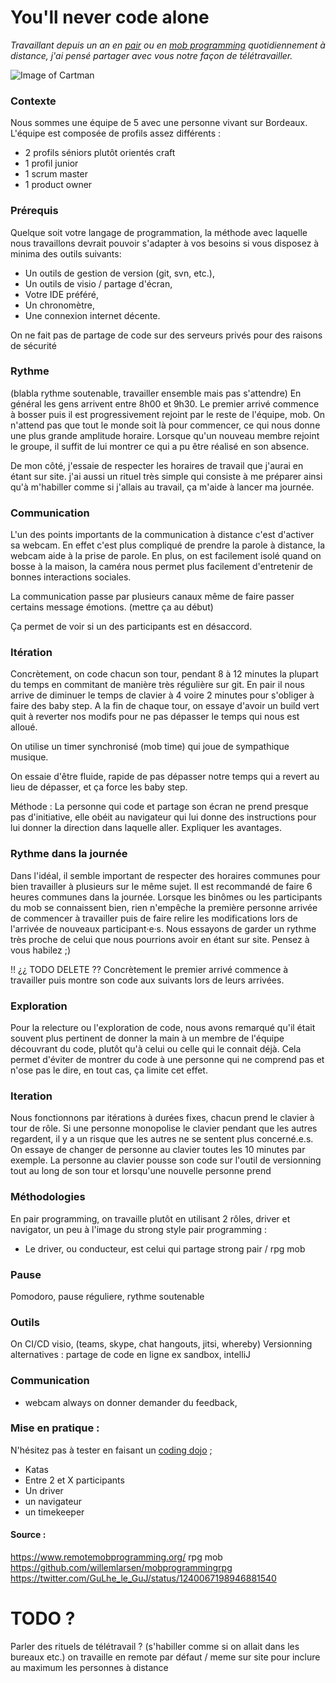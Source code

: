# You'll never code alone
_Travaillant depuis un an en [pair](https://en.wikipedia.org/wiki/Pair_programming "Pair programming") ou en [mob programming](https://en.wikipedia.org/wiki/Mob_programming "Mob programming") quotidiennement à distance, 
j'ai pensé partager avec vous notre façon de télétravailler._

![Image of Cartman](https://i.ytimg.com/vi/2aDgH-_G4h0/maxresdefault.jpg)

### Contexte
Nous sommes une équipe de 5 avec une personne vivant sur Bordeaux. 
L'équipe est composée de profils assez différents :
- 2 profils séniors plutôt orientés craft
- 1 profil junior
- 1 scrum master
- 1 product owner

### Prérequis
Quelque soit votre langage de programmation, la méthode avec laquelle nous travaillons devrait pouvoir s'adapter à vos besoins si vous disposez à minima des outils suivants:

- Un outils de gestion de version (git, svn, etc.),
- Un outils de visio / partage d'écran,
- Votre IDE préféré,
- Un chronomètre,
- Une connexion internet décente.

On ne fait pas de partage de code sur des serveurs privés pour des raisons de sécurité  

### Rythme 
(blabla rythme soutenable, travailler ensemble mais pas s'attendre) 
En général les gens arrivent entre 8h00 et 9h30. 
Le premier arrivé commence à bosser puis il est progressivement rejoint par le reste de l'équipe, mob. 
On n'attend pas que tout le monde soit là pour commencer, 
ce qui nous donne une plus grande amplitude horaire. 
Lorsque qu'un nouveau membre rejoint le groupe, il suffit de lui montrer ce qui a pu être réalisé en son absence. 

De mon côté, j'essaie de respecter les horaires de travail que j'aurai en étant sur site.
j'ai aussi un rituel très simple qui consiste à me préparer ainsi qu'à m'habiller 
comme si j'allais au travail, ça m'aide à lancer ma journée. 

### Communication
L'un des points importants de la communication à distance c'est d'activer sa webcam.
En effet c'est plus compliqué de prendre la parole à distance, la webcam aide à la prise de parole. 
En plus, on est facilement isolé quand on bosse à la maison, 
la caméra nous permet plus facilement d'entretenir de bonnes interactions sociales. 

La communication passe par plusieurs canaux 
même de faire passer certains message émotions. (mettre ça au début) 

Ça permet de voir si un des participants est en désaccord. 

### Itération
Concrètement, on code chacun son tour, pendant 8 à 12 minutes la plupart du temps en commitant de manière très régulière sur git. En pair il nous arrive de diminuer le temps de clavier à 4 voire 2 minutes pour s'obliger à faire des baby step. A la fin de chaque tour, on essaye d'avoir un build vert quit à reverter nos modifs pour ne pas dépasser le temps qui nous est alloué. 

On utilise un timer synchronisé (mob time) qui joue de sympathique musique. 

On essaie d'être fluide, rapide de pas dépasser notre temps qui a revert au lieu de dépasser, et ça force les baby step. 

Méthode :
La personne qui code et partage son écran ne prend presque pas d'initiative, elle obéit au navigateur qui lui donne des instructions pour lui donner la direction dans laquelle aller. 
Expliquer les avantages. 

### Rythme dans la journée
Dans l'idéal, il semble important de respecter des horaires communes pour bien travailler à plusieurs sur le même sujet. Il est recommandé de faire 6 heures communes dans la journée.
Lorsque les binômes ou les participants du mob se connaissent bien, rien n'empêche la première personne arrivée de commencer à travailler puis de faire relire les modifications lors de l'arrivée de nouveaux participant·e·s.
Nous essayons de garder un rythme très proche de celui que nous pourrions avoir en étant sur site. Pensez à vous habilez ;)

!! ¿¿ TODO DELETE ?? Concrètement le premier arrivé commence à travailler puis montre son code aux suivants lors de leurs arrivées. 

### Exploration
Pour la relecture ou l'exploration de code, nous avons remarqué qu'il était souvent plus pertinent de donner la main à un membre de l'équipe découvrant du code, plutôt qu'à celui ou celle qui le connait déjà.
Cela permet d'éviter de montrer du code à une personne qui ne comprend pas et n'ose pas le dire, en tout cas, ça limite cet effet.


### Iteration
Nous fonctionnons par itérations à durées fixes, chacun prend le clavier à tour de rôle.
Si une personne monopolise le clavier pendant que les autres regardent, 
il y a un risque que les autres ne se sentent plus concerné.e.s.
On essaye de changer de personne au clavier toutes les 10 minutes par exemple. 
La personne au clavier pousse son code sur l'outil de versionning tout au long de son tour et lorsqu'une nouvelle personne prend 

### Méthodologies
En pair programming, on travaille plutôt en utilisant 2 rôles, driver et navigator, un peu à l'image du strong style pair programming :
- Le driver, ou conducteur, est celui qui partage
 strong pair / rpg mob

### Pause
Pomodoro, pause réguliere, rythme soutenable

### Outils
On 
CI/CD
visio, (teams, skype, chat hangouts, jitsi, whereby)
Versionning
alternatives :
partage de code en ligne ex sandbox, intelliJ 

### Communication

* webcam always on
donner demander du feedback, 


### Mise en pratique :
N'hésitez pas à tester en faisant un [coding dojo](http://codingdojo.org/) ;
- Katas 
- Entre 2 et X participants
- Un driver 
- un navigateur
- un timekeeper



#### Source :
https://www.remotemobprogramming.org/
rpg mob
https://github.com/willemlarsen/mobprogrammingrpg
https://twitter.com/GuLhe_le_GuJ/status/1240067198946881540


# TODO ?
Parler des rituels de télétravail ? (s'habiller comme si on allait dans les bureaux etc.)
on travaille en remote par défaut / meme sur site pour inclure au maximum les personnes à distance
